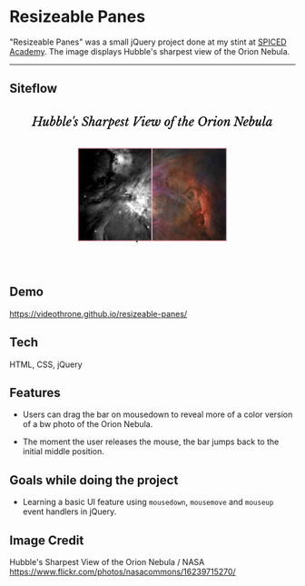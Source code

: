 # Resizeable Panes

"Resizeable Panes" was a small jQuery project done at my stint at [SPICED Academy](https://www.spiced.academy/program/full-stack-web-development/). The image displays Hubble's sharpest view of the Orion Nebula.

---

## Siteflow

[![Resizeable Panes](siteflow.gif)](https://videothrone.github.io/resizeable-panes/)

## Demo

https://videothrone.github.io/resizeable-panes/

## Tech

HTML, CSS, jQuery

## Features

-   Users can drag the bar on mousedown to reveal more of a color version of a bw photo of the Orion Nebula.

-   The moment the user releases the mouse, the bar jumps back to the initial middle position.

## Goals while doing the project

-   Learning a basic UI feature using `mousedown`, `mousemove` and `mouseup` event handlers in jQuery.

## Image Credit

Hubble's Sharpest View of the Orion Nebula / NASA
https://www.flickr.com/photos/nasacommons/16239715270/
